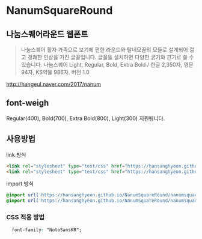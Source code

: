# NanumSquareRound
## 나눔스퀘어라운드 웹폰트
> 나눔스퀘어 활자 가족으로 보기에 편한 라운드와 탈네모꼴의 모듈로 설계되어 젊고 경쾌한 인상을 가진 글꼴입니다.
글꼴을 설치하면 다양한 굵기와 크기로 쓸 수 있습니다.
나눔스퀘어 Light, Regular, Bold, Extra Bold / 한글 2,350자, 영문 94자, KS약물 986자. 버전 1.0

http://hangeul.naver.com/2017/nanum

## font-weigh
Regular(400), Bold(700), Extra Bold(800), Light(300) 지원됩니다.

## 사용방법

link 방식

```html
<link rel="stylesheet" type="text/css" href="https://hansanghyeon.github.io/NanumSquareRound/nanumsquareround.css">
<link rel="stylesheet" type="text/css" href="https://hansanghyeon.github.io/NanumSquareRound/nanumsquareround.min.css">
```

import 방식

```css
@import url('https://hansanghyeon.github.io/NanumSquareRound/nanumsquareround.css');
@import url('https://hansanghyeon.github.io/NanumSquareRound/nanumsquareround.min.css');
```

### CSS 적용 방법

```css
  font-family: "NotoSansKR";
```
